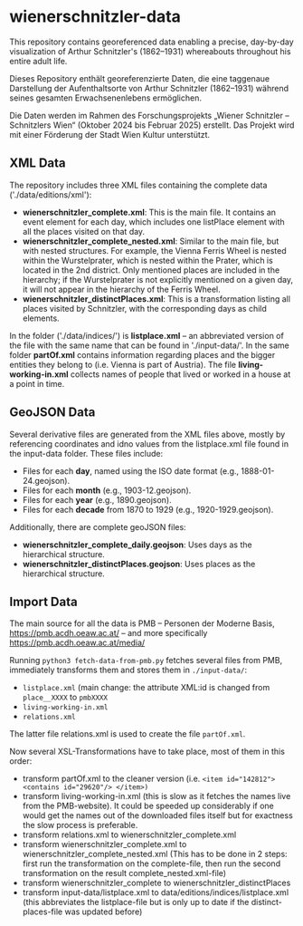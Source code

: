 # wienerschnitzler-data

This repository contains georeferenced data enabling a precise, day-by-day visualization of Arthur Schnitzler's (1862–1931) whereabouts throughout his entire adult life.

Dieses Repository enthält georeferenzierte Daten, die eine taggenaue Darstellung der Aufenthaltsorte von Arthur Schnitzler (1862–1931) während seines gesamten Erwachsenenlebens ermöglichen.

Die Daten werden im Rahmen des Forschungsprojekts „Wiener Schnitzler – Schnitzlers Wien“ (Oktober 2024 bis Februar 2025) erstellt. Das Projekt wird mit einer Förderung der Stadt Wien Kultur unterstützt.

## XML Data

The repository includes three XML files containing the complete data ('./data/editions/xml'):

* __wienerschnitzler_complete.xml__: This is the main file. It contains an event element for each day, which includes one listPlace element with all the places visited on that day.
* __wienerschnitzler_complete_nested.xml__: Similar to the main file, but with nested structures. For example, the Vienna Ferris Wheel is nested within the Wurstelprater, which is nested within the Prater, which is located in the 2nd district. Only mentioned places are included in the hierarchy; if the Wurstelprater is not explicitly mentioned on a given day, it will not appear in the hierarchy of the Ferris Wheel.
* __wienerschnitzler_distinctPlaces.xml__: This is a transformation listing all places visited by Schnitzler, with the corresponding days as child elements.

In the folder ('./data/indices/') is __listplace.xml__ – an abbreviated version of the file with the same name that can be found in './input-data/'. In the same folder __partOf.xml__ contains information regarding places and the bigger entities they belong to (i.e. Vienna is part of Austria). The file __living-working-in.xml__ collects names of people that lived or worked in a house at a point in time.


## GeoJSON Data

Several derivative files are generated from the XML files above, mostly by referencing coordinates and idno values from the listplace.xml file found in the input-data folder. These files include:

* Files for each __day__, named using the ISO date format (e.g., 1888-01-24.geojson).
* Files for each __month__ (e.g., 1903-12.geojson).
* Files for each __year__ (e.g., 1890.geojson).
* Files for each __decade__ from 1870 to 1929 (e.g., 1920-1929.geojson).

Additionally, there are complete geoJSON files:

* __wienerschnitzler_complete_daily.geojson__: Uses days as the hierarchical structure.
* __wienerschnitzler_distinctPlaces.geojson__: Uses places as the hierarchical structure.


## Import Data ##

The main source for all the data is PMB – Personen der Moderne Basis, https://pmb.acdh.oeaw.ac.at/ – and more specifically https://pmb.acdh.oeaw.ac.at/media/

Running `python3 fetch-data-from-pmb.py` fetches several files from PMB, immediately transforms them and stores them in `./input-data/`:
* `listplace.xml` (main change: the attribute XML:id is changed from `place__XXXX` to `pmbXXXX`
* `living-working-in.xml`
* `relations.xml`

The latter file relations.xml is used to create the file `partOf.xml`. 

Now several XSL-Transformations have to take place, most of them in this order:

* transform partOf.xml to the cleaner version (i.e. `<item id="142812">
         <contains id="29620"/>
      </item>)`
* transform living-working-in.xml (this is slow as it fetches the names live from the PMB-website). It could be speeded up considerably if one would get the names out of the downloaded files itself but for exactness the slow process is preferable.
* transform relations.xml to wienerschnitzler_complete.xml
* transform wienerschnitzler_complete.xml to wienerschnitzler_complete_nested.xml (This has to be done in 2 steps: first run the transformation on the complete-file, then run the second transformation on the result complete_nested.xml-file)
* transform wienerschnitzler_complete to wienerschnitzler_distinctPlaces
* transform input-data/listplace.xml to data/editions/indices/listplace.xml (this abbreviates the listplace-file but is only up to date if the distinct-places-file was updated before)
